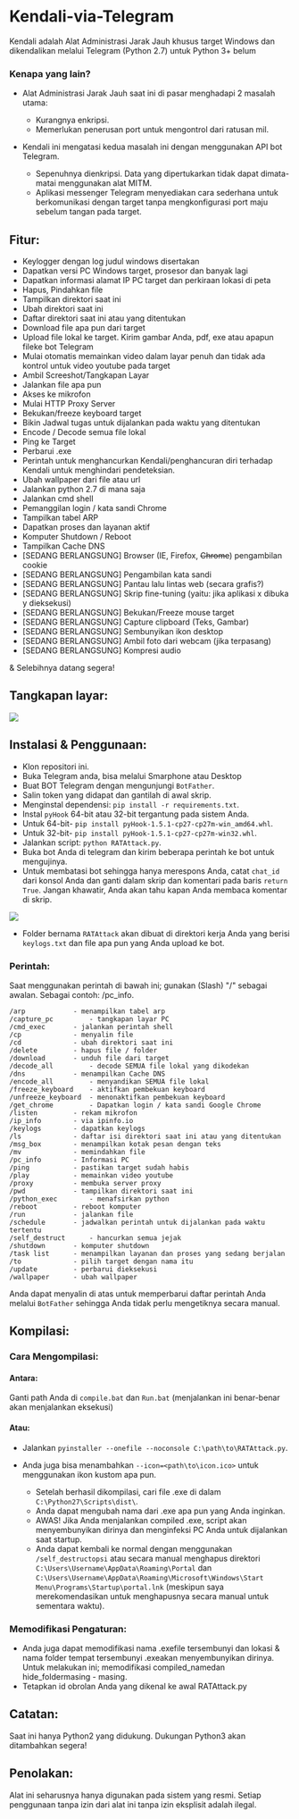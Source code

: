 #	Kendali-via-Telegram

Kendali adalah Alat Administrasi Jarak Jauh khusus target Windows dan dikendalikan melalui Telegram (Python 2.7) untuk Python 3+ belum

###	Kenapa yang lain?

-	Alat Administrasi Jarak Jauh saat ini di pasar menghadapi 2 masalah utama:

	-	Kurangnya enkripsi.
	-	Memerlukan penerusan port untuk mengontrol dari ratusan mil.

-	Kendali ini mengatasi kedua masalah ini dengan menggunakan API bot Telegram.

	-	Sepenuhnya dienkripsi. Data yang dipertukarkan tidak dapat dimata-matai menggunakan alat MITM.
	-	Aplikasi messenger Telegram menyediakan cara sederhana untuk berkomunikasi dengan target tanpa mengkonfigurasi port maju sebelum tangan pada target.

##	Fitur:
-	Keylogger dengan log judul windows disertakan
-	Dapatkan versi PC Windows target, prosesor dan banyak lagi
-	Dapatkan informasi alamat IP PC target dan perkiraan lokasi di peta
-	Hapus, Pindahkan file
-	Tampilkan direktori saat ini
-	Ubah direktori saat ini
-	Daftar direktori saat ini atau yang ditentukan
-	Download file apa pun dari target
-	Upload file lokal ke target. Kirim gambar Anda, pdf, exe atau apapun fileke bot Telegram
-	Mulai otomatis memainkan video dalam layar penuh dan tidak ada kontrol untuk video youtube pada target
-	Ambil Screeshot/Tangkapan Layar
-	Jalankan file apa pun
-	Akses ke mikrofon
-	Mulai HTTP Proxy Server
-	Bekukan/freeze keyboard target
-	Bikin Jadwal tugas untuk dijalankan pada waktu yang ditentukan
-	Encode / Decode semua file lokal
-	Ping ke Target
-	Perbarui .exe
-	Perintah untuk menghancurkan Kendali/penghancuran diri terhadap Kendali untuk menghindari pendeteksian.
-	Ubah wallpaper dari file atau url
-	Jalankan python 2.7 di mana saja
-	Jalankan cmd shell
-	Pemanggilan login / kata sandi Chrome
-	Tampilkan tabel ARP
-	Dapatkan proses dan layanan aktif
-	Komputer Shutdown / Reboot
-	Tampilkan Cache DNS
-	[SEDANG BERLANGSUNG] Browser (IE, Firefox, ~~Chrome~~) pengambilan cookie
-	[SEDANG BERLANGSUNG] Pengambilan kata sandi
-	[SEDANG BERLANGSUNG] Pantau lalu lintas web (secara grafis?)
-	[SEDANG BERLANGSUNG] Skrip fine-tuning (yaitu: jika aplikasi x dibuka y dieksekusi)
-	[SEDANG BERLANGSUNG] Bekukan/Freeze mouse target
-	[SEDANG BERLANGSUNG] Capture clipboard (Teks, Gambar)
-	[SEDANG BERLANGSUNG] Sembunyikan ikon desktop
-	[SEDANG BERLANGSUNG] Ambil foto dari webcam (jika terpasang)
-	[SEDANG BERLANGSUNG] Kompresi audio

& Selebihnya datang segera!

##	Tangkapan layar:

<img src="http://i.imgur.com/I5nzrbz.jpg"/>

##	Instalasi & Penggunaan:
-	Klon repositori ini.
-	Buka Telegram anda, bisa melalui Smarphone atau Desktop 
-	Buat BOT Telegram dengan mengunjungi `BotFather`.
-	Salin token yang didapat dan gantilah di awal skrip.
-	Menginstal dependensi: `pip install -r requirements.txt`.
-	Instal `pyHook` 64-bit atau 32-bit tergantung pada sistem Anda.
-	Untuk 64-bit- `pip install pyHook-1.5.1-cp27-cp27m-win_amd64.whl`.
-	Untuk 32-bit- `pip install pyHook-1.5.1-cp27-cp27m-win32.whl`.
-	Jalankan script: `python RATAttack.py`.
-	Buka bot Anda di telegram dan kirim beberapa perintah ke bot untuk mengujinya.
-	Untuk membatasi bot sehingga hanya merespons Anda, catat `chat_id` dari konsol Anda dan ganti dalam skrip dan komentari pada baris `return True`. Jangan khawatir, Anda akan tahu kapan Anda membaca komentar di skrip.
<img src="http://i.imgur.com/XKARtrp.png">

- Folder bernama `RATAttack` akan dibuat di direktori kerja Anda yang berisi `keylogs.txt` dan file apa pun yang Anda upload ke bot.

###	Perintah:
Saat menggunakan perintah di bawah ini; gunakan (Slash) "/" sebagai awalan. Sebagai contoh: /pc_info.

```
/arp 			- menampilkan tabel arp
/capture_pc 		- tangkapan layar PC
/cmd_exec 		- jalankan perintah shell
/cp 			- menyalin file
/cd 			- ubah direktori saat ini
/delete 		- hapus file / folder
/download 		- unduh file dari target
/decode_all 		- decode SEMUA file lokal yang dikodekan
/dns 			- menampilkan Cache DNS
/encode_all 		- menyandikan SEMUA file lokal
/freeze_keyboard 	- aktifkan pembekuan keyboard
/unfreeze_keyboard 	- menonaktifkan pembekuan keyboard
/get_chrome 		- Dapatkan login / kata sandi Google Chrome
/listen 		- rekam mikrofon
/ip_info 		- via ipinfo.io
/keylogs 		- dapatkan keylogs
/ls 			- daftar isi direktori saat ini atau yang ditentukan
/msg_box 		- menampilkan kotak pesan dengan teks
/mv 			- memindahkan file
/pc_info 		- Informasi PC
/ping 			- pastikan target sudah habis
/play 			- memainkan video youtube
/proxy 			- membuka server proxy
/pwd 			- tampilkan direktori saat ini
/python_exec 		- menafsirkan python
/reboot 		- reboot komputer
/run 			- jalankan file
/schedule 		- jadwalkan perintah untuk dijalankan pada waktu tertentu
/self_destruct 		- hancurkan semua jejak
/shutdown 		- komputer shutdown
/task list 		- menampilkan layanan dan proses yang sedang berjalan
/to 			- pilih target dengan nama itu
/update 		- perbarui dieksekusi
/wallpaper 		- ubah wallpaper
```
Anda dapat menyalin di atas untuk memperbarui daftar perintah Anda melalui `BotFather` sehingga Anda tidak perlu mengetiknya secara manual.

##	Kompilasi:
###	Cara Mengompilasi:
####	Antara:
Ganti path Anda di `compile.bat` dan `Run.bat` (menjalankan ini benar-benar akan menjalankan eksekusi)
####	Atau:
-	Jalankan `pyinstaller --onefile --noconsole C:\path\to\RATAttack.py`. 
-	Anda juga bisa menambahkan `--icon=<path\to\icon.ico>` untuk menggunakan ikon kustom apa pun.

	-	Setelah berhasil dikompilasi, cari file .exe di dalam `C:\Python27\Scripts\dist\`.
	-	Anda dapat mengubah nama dari .exe apa pun yang Anda inginkan.
	-	AWAS! Jika Anda menjalankan compiled .exe, script akan menyembunyikan dirinya dan menginfeksi PC Anda untuk dijalankan saat startup.
	-	Anda dapat kembali ke normal dengan menggunakan `/self_destructopsi` atau secara manual menghapus direktori `C:\Users\Username\AppData\Roaming\Portal` dan `C:\Users\Username\AppData\Roaming\Microsoft\Windows\Start Menu\Programs\Startup\portal.lnk` (meskipun saya merekomendasikan untuk menghapusnya secara manual untuk sementara waktu).

###	Memodifikasi Pengaturan:
-	Anda juga dapat memodifikasi nama .exefile tersembunyi dan lokasi & nama folder tempat tersembunyi .exeakan menyembunyikan dirinya. Untuk melakukan ini; memodifikasi compiled_namedan hide_foldermasing - masing.
-	Tetapkan id obrolan Anda yang dikenal ke awal RATAttack.py

##	Catatan:
Saat ini hanya Python2 yang didukung. Dukungan Python3 akan ditambahkan segera!

##	Penolakan:
Alat ini seharusnya hanya digunakan pada sistem yang resmi. Setiap penggunaan tanpa izin dari alat ini tanpa izin eksplisit adalah ilegal.
